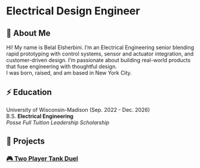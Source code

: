 # Electrical Design Engineer

## 👋 About Me  
Hi! My name is Belal Elsherbini. I’m an Electrical Engineering senior blending rapid prototyping with control systems, sensor and actuator integration, and customer-driven design. I’m passionate about building real-world products that fuse engineering with thoughtful design. <br>I was born, raised, and am based in New York City.

## ⚡️ Education
University of Wisconsin-Madison (Sep. 2022 - Dec. 2026)  
B.S. **Electrical Engineering**  
*Posse Full Tuition Leadership Scholarship*

## 🤖 Projects  

### [🎮 Two Player Tank Duel](/projects/twoplayerduel/twoplayerduel.md)
